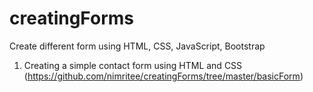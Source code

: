 # creatingForms
Create different form using HTML, CSS, JavaScript, Bootstrap 

1. Creating a simple contact form using HTML and CSS (https://github.com/nimritee/creatingForms/tree/master/basicForm)
